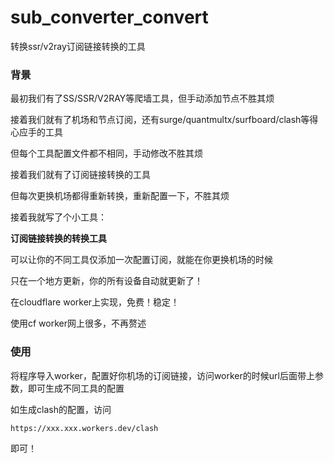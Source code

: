 # sub_converter_convert
转换ssr/v2ray订阅链接转换的工具

### 背景
最初我们有了SS/SSR/V2RAY等爬墙工具，但手动添加节点不胜其烦

接着我们就有了机场和节点订阅，还有surge/quantmultx/surfboard/clash等得心应手的工具

但每个工具配置文件都不相同，手动修改不胜其烦

接着我们就有了订阅链接转换的工具

但每次更换机场都得重新转换，重新配置一下，不胜其烦

接着我就写了个小工具：

**订阅链接转换的转换工具**

可以让你的不同工具仅添加一次配置订阅，就能在你更换机场的时候

只在一个地方更新，你的所有设备自动就更新了！

在cloudflare worker上实现，免费！稳定！

使用cf worker网上很多，不再赘述

### 使用
将程序导入worker，配置好你机场的订阅链接，访问worker的时候url后面带上参数，即可生成不同工具的配置

如生成clash的配置，访问
```
https://xxx.xxx.workers.dev/clash
```
即可！
